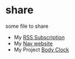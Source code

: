 # share

some file to share

* My [RSS Subscription](https://github.com/perry2008084/share/blob/main/rss_subscription.xml)
* My [Nav website](https://nav.bookcell.org)
* My Project [Body Clock](http://www.bookcell.cn/biorhythm/)
